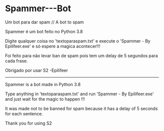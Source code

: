 # Spammer---Bot
Um bot para dar spam // A bot to spam 


Spammer é um bot feito no Python 3.8

Digite qualquer coisa no 'textoparaspam.txt' e execute o 'Spammer - By Epilifeer.exe' e só espere a magica acontecer!!!

Foi feito para não levar ban de spam pois tem um delay de 5 segundos para cada frase.

Obrigado por usar S2
-Epilifeer

---------------------------------------------------------------------

Spammer is a bot made in Python 3.8

Type anything in 'textoparaspam.txt' and run 'Spammer - By Epilifeer.exe' and just wait for the magic to happen !!!

It was made not to be banned for spam because it has a delay of 5 seconds for each sentence.

Thank you for using S2
